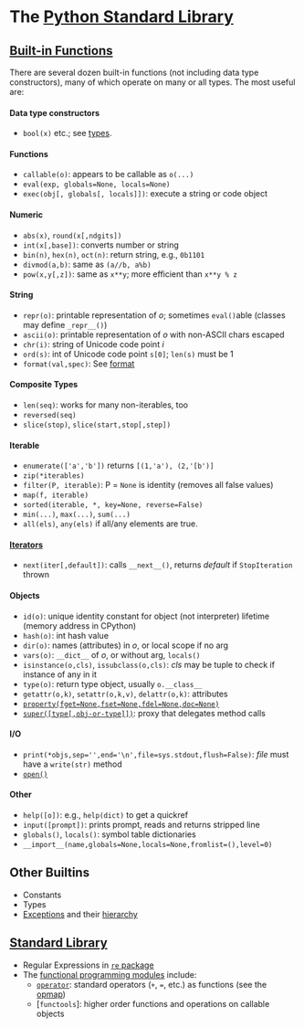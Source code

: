 The [Python Standard Library][stdlib]
=====================================

[Built-in Functions][builtin]
-----------------------------

There are several dozen built-in functions (not including data type
constructors), many of which operate on many or all types. The most
useful are:

#### Data type constructors
  * `bool(x)` etc.; see [types](types.md).

#### Functions
  * `callable(o)`: appears to be callable as `o(...)`
  * `eval(exp, globals=None, locals=None)`
  * `exec(obj[, globals[, locals]])`: execute a string or code object

#### Numeric
  * `abs(x)`, `round(x[,ndgits])`
  * `int(x[,base])`: converts number or string
  * `bin(n)`, `hex(n)`, `oct(n)`: return string, e.g., `0b1101`
  * `divmod(a,b)`: same as `(a//b, a%b)`
  * `pow(x,y[,z])`: same as `x**y`; more efficient than `x**y % z`

#### String
  * `repr(o)`: printable representation of _o_; sometimes `eval()`able
    (classes may define `_repr__()`)
  * `ascii(o)`: printable representation of _o_ with non-ASCII chars escaped
  * `chr(i)`: string of Unicode code point _i_
  * `ord(s)`: int of Unicode code point `s[0]`; `len(s)` must be 1
  * `format(val,spec)`: See [format]

#### Composite Types
  * `len(seq)`: works for many non-iterables, too
  * `reversed(seq)`
  * `slice(stop)`, `slice(start,stop[,step])`

#### Iterable
  * `enumerate(['a','b'])` returns `[(1,'a'), (2,'[b')]`
  * `zip(*iterables)`
  * `filter(P, iterable)`: P = `None` is identity (removes all false values)
  * `map(f, iterable)`
  * `sorted(iterable, *, key=None, reverse=False)`
  * `min(...)`, `max(...)`, `sum(...)`
  * `all(els)`, `any(els)` if all/any elements are true.

#### [Iterators]
  * `next(iter[,default])`: calls `__next__()`,
    returns _default_ if `StopIteration` thrown

#### Objects
  * `id(o)`: unique identity constant for object (not interpreter) lifetime
    (memory address in CPython)
  * `hash(o)`: int hash value
  * `dir(o)`: names (attributes) in _o_, or local scope if no arg
  * `vars(o)`: `__dict__` of _o_, or without arg, `locals()`
  * `isinstance(o,cls)`, `issubclass(o,cls)`: _cls_ may be tuple to
    check if instance of any in it
  * `type(o)`: return type object, usually `o.__class__`
  * `getattr(o,k)`, `setattr(o,k,v)`, `delattr(o,k)`: attributes
  * [`property(fget=None,fset=None,fdel=None,doc=None)`][property]
  * [`super([type[,obj-or-type]])`][super]: proxy that delegates method calls

#### I/O
  * `print(*objs,sep='',end='\n',file=sys.stdout,flush=False)`:
    _file_ must have a `write(str)` method
  * [`open()`]

#### Other
  * `help([o])`: e.g., `help(dict)` to get a quickref
  * `input([prompt])`: prints prompt, reads and returns stripped line
  * `globals()`, `locals()`: symbol table dictionaries
  * `__import__(name,globals=None,locals=None,fromlist=(),level=0)`


Other Builtins
--------------

* Constants
* Types
* [Exceptions] and their [hierarchy]


[Standard Library][stdlib]
--------------------------

* Regular Expressions in [`re` package](regexp.md)
* The [functional programming modules][fpmods] include:
  * [`operator`]: standard operators  (`+`, `=`, etc.) as functions
    (see the [opmap])
  * [`functools`]: higher order functions and operations on callable objects



[stdlib]: https://docs.python.org/3/library/index.html
[builtin]: https://docs.python.org/3/library/functions.html
[format]: https://docs.python.org/3/library/string.html#formatspec
[bufprot]: https://docs.python.org/3/c-api/buffer.html#bufferobjects
[Iterators]: https://docs.python.org/3/library/stdtypes.html#iterator-types
[`open()`]: https://docs.python.org/3/library/functions.html#open
[property]: https://docs.python.org/3/library/functions.html#property
[super]: https://docs.python.org/3/library/functions.html#super
[Exceptions]: https://docs.python.org/3/library/exceptions.html
[hierarchy]: https://docs.python.org/3/library/exceptions.html#exception-hierarchy
[fpmods]: https://docs.python.org/3/library/functional.html
[`operator`]: https://docs.python.org/3/library/operator.html
[opmap]: https://docs.python.org/3/library/operator.html#mapping-operators-to-functions
